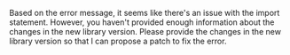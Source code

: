 Based on the error message, it seems like there's an issue with the import statement. However, you haven't provided enough information about the changes in the new library version. Please provide the changes in the new library version so that I can propose a patch to fix the error.